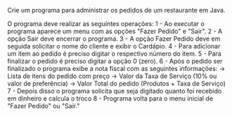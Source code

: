 Crie um programa para administrar os pedidos de um restaurante em Java.

O programa deve realizar as seguintes operações:
1 - Ao executar o programa aparece um menu com as opções "Fazer Pedido" e "Sair".
2 - A opção Sair deve encerrar o programa.
3 - A opção Fazer Pedido deve em seguida solicitar o nome do cliente e exibir o Cardápio.
4 - Para adicionar um item ao pedido é preciso digitar o respectivo número do item.
5 - Para finalizar o pedido é preciso digitar a opção 0 (zero).
6 - Após o pedido ser finalizado o programa exibe a nota fiscal com as seguintes informações:
	-> Lista de itens do pedido com preço
	-> Valor da Taxa de Serviço (10% ou valor de preferência)
	-> Valor Total do pedido (Produtos + Taxa de Serviço)
7 - Depois disso o programa solicita que seja digitado quanto foi recebido em dinheiro e calcula o troco
8 - Programa volta para o menu inicial de "Fazer Pedido" ou "Sair."